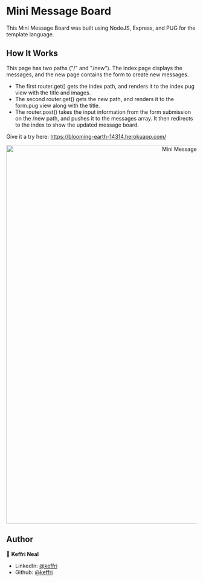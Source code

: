 <h1>Mini Message Board</h1>

This Mini Message Board was built using NodeJS, Express, and PUG for the template language.

## How It Works

This page has two paths ("/" and "/new"). The index page displays the messages, and the new page contains the form to create new messages.

<ul>
    <li>The first router.get() gets the index path, and renders it to the index.pug view with the title and images.</li>
    <li>The second router.get() gets the new path, and renders it to the form.pug view along with the title.</li>
    <li>The router.post() takes the input information from the form submission on the /new path, and pushes it to the messages array. It then redirects to the index to show the updated message board.</li>
</ul>

Give it a try here: https://blooming-earth-14314.herokuapp.com/

<p align="center">
  <img src="./public/miniMessageBoardPreview.png" width="1000" title="Mini Message Board Preview">
</p>

## Author

👤 **Keffri Neal**

- LinkedIn: [@keffri](https://www.linkedin.com/in/keffri/)
- Github: [@keffri](https://github.com/keffri)
